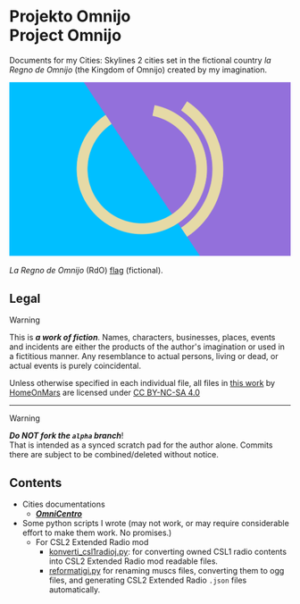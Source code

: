 <!-- -*- coding: utf-8 -*- -->

Projekto Omnijo  <br>  Project Omnijo
===============================================================================

Documents for my Cities: Skylines 2 cities
set in the fictional country *la Regno de Omnijo* (the Kingdom of Omnijo)
created by my imagination.

![RdO emblem](fig/RdOFlago.svg)

*La Regno de Omnijo* (RdO) [flag](OmniCentro.md#emblemo) (fictional).

Legal
-------------------------------------------------------------------------------

> [!WARNING]
> This is ***a work of fiction***.
> Names, characters, businesses, places, events and incidents
> are either the products of the author's imagination or used in a fictitious manner.
> Any resemblance to actual persons, living or dead, or actual events is purely coincidental.

<p xmlns:cc="http://creativecommons.org/ns#" xmlns:dct="http://purl.org/dc/terms/">Unless otherwise specified in each individual file, all files in <a property="dct:title" rel="cc:attributionURL" href="https://github.com/HomeOnMars/projektoOmnijo">this work</a> by <a rel="cc:attributionURL dct:creator" property="cc:attributionName" href="https://github.com/HomeOnMars">HomeOnMars</a> are licensed under <a href="https://creativecommons.org/licenses/by-nc-sa/4.0/?ref=chooser-v1" target="_blank" rel="license noopener noreferrer" style="display:inline-block;">CC BY-NC-SA 4.0<img style="height:22px!important;margin-left:3px;vertical-align:text-bottom;" src="https://mirrors.creativecommons.org/presskit/icons/cc.svg?ref=chooser-v1" alt=""><img style="height:22px!important;margin-left:3px;vertical-align:text-bottom;" src="https://mirrors.creativecommons.org/presskit/icons/by.svg?ref=chooser-v1" alt=""><img style="height:22px!important;margin-left:3px;vertical-align:text-bottom;" src="https://mirrors.creativecommons.org/presskit/icons/nc.svg?ref=chooser-v1" alt=""><img style="height:22px!important;margin-left:3px;vertical-align:text-bottom;" src="https://mirrors.creativecommons.org/presskit/icons/sa.svg?ref=chooser-v1" alt=""></a></p>

-------------------------------------------------------------------------------

> [!WARNING]
> ***Do NOT fork the `alpha` branch***!  
> That is intended as a synced scratch pad for the author alone.
> Commits there are subject to be combined/deleted without notice.

Contents
-------------------------------------------------------------------------------

- Cities documentations
  - [***OmniCentro***](OmniCentro.md)
- Some python scripts I wrote
  (may not work, or may require considerable effort to make them work. No promises.)
  - For CSL2 Extended Radio mod
    - [konverti_csl1radioj.py](radio/konverti_csl1radioj.py): for converting owned CSL1 radio contents into CSL2 Extended Radio mod readable files.
    - [reformatigi.py](radio/reformatigi.py) for renaming muscs files, converting them to ogg files, and generating CSL2 Extended Radio `.json` files automatically.
